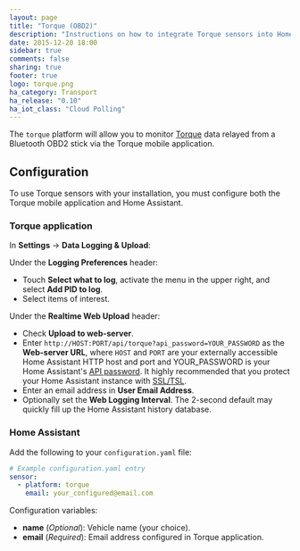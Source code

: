 ```yaml
---
layout: page
title: "Torque (OBD2)"
description: "Instructions on how to integrate Torque sensors into Home Assistant."
date: 2015-12-20 18:00
sidebar: true
comments: false
sharing: true
footer: true
logo: torque.png
ha_category: Transport
ha_release: "0.10"
ha_iot_class: "Cloud Polling"
---
```


The `torque` platform will allow you to monitor [Torque](http://torque-bhp.com/) data relayed from a Bluetooth OBD2 stick via the Torque mobile application.

## Configuration
To use Torque sensors with your installation, you must configure both the Torque mobile application and Home Assistant.

### Torque application

In **Settings** -> **Data Logging & Upload**:

Under the **Logging Preferences** header:

- Touch **Select what to log**, activate the menu in the upper right, and select **Add PID to log**.
- Select items of interest.

Under the **Realtime Web Upload** header:

- Check **Upload to web-server**.
- Enter `http://HOST:PORT/api/torque?api_password=YOUR_PASSWORD` as the **Web-server URL**, where `HOST` and `PORT` are your externally accessible Home Assistant HTTP host and port and YOUR_PASSWORD is your Home Assistant's [API password](/components/http/). It highly recommended that you protect your Home Assistant instance with [SSL/TSL](/docs/ecosystem/certificates/).
- Enter an email address in **User Email Address**.
- Optionally set the **Web Logging Interval**. The 2-second default may quickly fill up the Home Assistant history database.

### Home Assistant

Add the following to your `configuration.yaml` file:

```yaml
# Example configuration.yaml entry
sensor:
  - platform: torque
    email: your_configured@email.com
```

Configuration variables:

- **name** (*Optional*): Vehicle name (your choice).
- **email**  (*Required*): Email address configured in Torque application.
